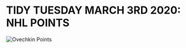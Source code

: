 # TIDY TUESDAY MARCH 3RD 2020: NHL POINTS

![Ovechkin Points](https://github.com/loganedmo/tidytuesday/blob/master/20200303/plots/ovechkin_plot.png)